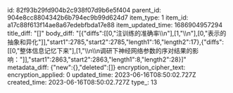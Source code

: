id: 82f93b29fd904b2c938f07d9b6e5f404
parent_id: 904e8cc8804342b6b794ec9b99d624d7
item_type: 1
item_id: a17c88f613f14ae8a67edebfbda17e88
item_updated_time: 1686904957294
title_diff: "[]"
body_diff: "[{\"diffs\":[[0,\"注训练的准确率\\\n\"],[1,\"\\\n\"],[0,\"表示的抽象和异化\"]],\"start1\":2785,\"start2\":2785,\"length1\":16,\"length2\":17},{\"diffs\":[[0,\"整体信息记忆下来\"],[1,\"\\\n\\\n调研下神经网络参数的序对结果的影响：\"]],\"start1\":2863,\"start2\":2863,\"length1\":8,\"length2\":28}]"
metadata_diff: {"new":{},"deleted":[]}
encryption_cipher_text: 
encryption_applied: 0
updated_time: 2023-06-16T08:50:02.727Z
created_time: 2023-06-16T08:50:02.727Z
type_: 13